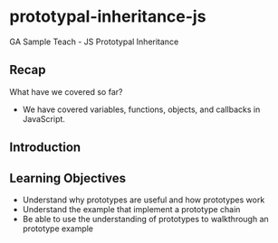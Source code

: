# prototypal-inheritance-js
GA Sample Teach - JS Prototypal Inheritance 

## Recap 
What have we covered so far? 
* We have covered variables, functions, objects, and callbacks in JavaScript. 

## Introduction


## Learning Objectives 
* Understand why prototypes are useful and how prototypes work
* Understand the example that implement a prototype chain
* Be able to use the understanding of prototypes to walkthrough an prototype example 
